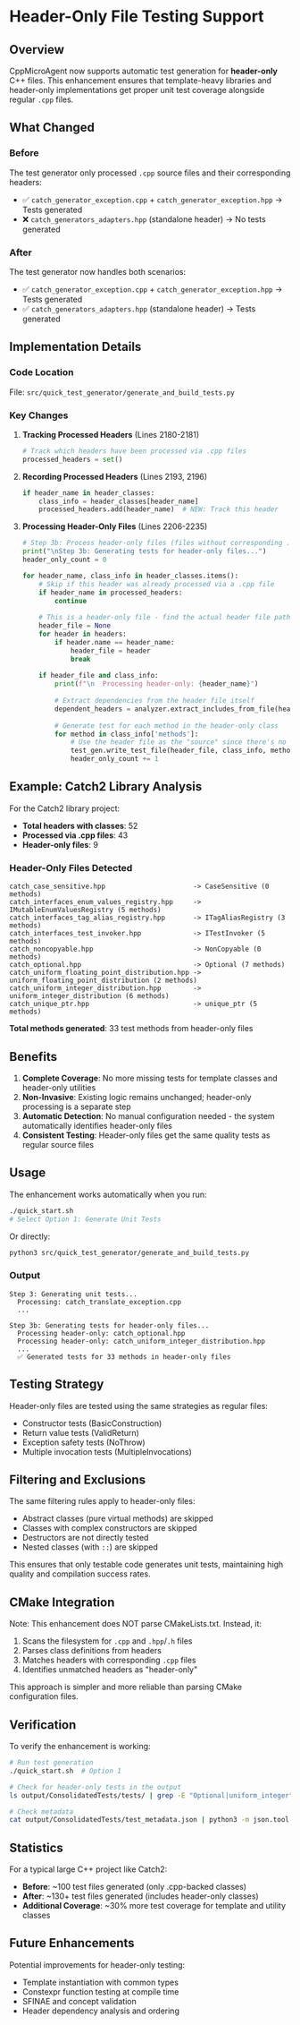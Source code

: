 # Header-Only File Testing Support

## Overview

CppMicroAgent now supports automatic test generation for **header-only** C++ files. This enhancement ensures that template-heavy libraries and header-only implementations get proper unit test coverage alongside regular `.cpp` files.

## What Changed

### Before
The test generator only processed `.cpp` source files and their corresponding headers:
- ✅ `catch_generator_exception.cpp` + `catch_generator_exception.hpp` → Tests generated
- ❌ `catch_generators_adapters.hpp` (standalone header) → No tests generated

### After
The test generator now handles both scenarios:
- ✅ `catch_generator_exception.cpp` + `catch_generator_exception.hpp` → Tests generated
- ✅ `catch_generators_adapters.hpp` (standalone header) → Tests generated

## Implementation Details

### Code Location
File: `src/quick_test_generator/generate_and_build_tests.py`

### Key Changes

1. **Tracking Processed Headers** (Lines 2180-2181)
   ```python
   # Track which headers have been processed via .cpp files
   processed_headers = set()
   ```

2. **Recording Processed Headers** (Lines 2193, 2196)
   ```python
   if header_name in header_classes:
       class_info = header_classes[header_name]
       processed_headers.add(header_name)  # NEW: Track this header
   ```

3. **Processing Header-Only Files** (Lines 2206-2235)
   ```python
   # Step 3b: Process header-only files (files without corresponding .cpp)
   print("\nStep 3b: Generating tests for header-only files...")
   header_only_count = 0
   
   for header_name, class_info in header_classes.items():
       # Skip if this header was already processed via a .cpp file
       if header_name in processed_headers:
           continue
       
       # This is a header-only file - find the actual header file path
       header_file = None
       for header in headers:
           if header.name == header_name:
               header_file = header
               break
       
       if header_file and class_info:
           print(f"\n  Processing header-only: {header_name}")
           
           # Extract dependencies from the header file itself
           dependent_headers = analyzer.extract_includes_from_file(header_file)
           
           # Generate test for each method in the header-only class
           for method in class_info['methods']:
               # Use the header file as the "source" since there's no .cpp
               test_gen.write_test_file(header_file, class_info, method, dependent_headers)
               header_only_count += 1
   ```

## Example: Catch2 Library Analysis

For the Catch2 library project:
- **Total headers with classes**: 52
- **Processed via .cpp files**: 43
- **Header-only files**: 9

### Header-Only Files Detected
```
catch_case_sensitive.hpp                      -> CaseSensitive (0 methods)
catch_interfaces_enum_values_registry.hpp     -> IMutableEnumValuesRegistry (5 methods)
catch_interfaces_tag_alias_registry.hpp       -> ITagAliasRegistry (3 methods)
catch_interfaces_test_invoker.hpp             -> ITestInvoker (5 methods)
catch_noncopyable.hpp                         -> NonCopyable (0 methods)
catch_optional.hpp                            -> Optional (7 methods)
catch_uniform_floating_point_distribution.hpp -> uniform_floating_point_distribution (2 methods)
catch_uniform_integer_distribution.hpp        -> uniform_integer_distribution (6 methods)
catch_unique_ptr.hpp                          -> unique_ptr (5 methods)
```

**Total methods generated**: 33 test methods from header-only files

## Benefits

1. **Complete Coverage**: No more missing tests for template classes and header-only utilities
2. **Non-Invasive**: Existing logic remains unchanged; header-only processing is a separate step
3. **Automatic Detection**: No manual configuration needed - the system automatically identifies header-only files
4. **Consistent Testing**: Header-only files get the same quality tests as regular source files

## Usage

The enhancement works automatically when you run:
```bash
./quick_start.sh
# Select Option 1: Generate Unit Tests
```

Or directly:
```bash
python3 src/quick_test_generator/generate_and_build_tests.py
```

### Output
```
Step 3: Generating unit tests...
  Processing: catch_translate_exception.cpp
  ...

Step 3b: Generating tests for header-only files...
  Processing header-only: catch_optional.hpp
  Processing header-only: catch_uniform_integer_distribution.hpp
  ...
  ✅ Generated tests for 33 methods in header-only files
```

## Testing Strategy

Header-only files are tested using the same strategies as regular files:
- Constructor tests (BasicConstruction)
- Return value tests (ValidReturn)
- Exception safety tests (NoThrow)
- Multiple invocation tests (MultipleInvocations)

## Filtering and Exclusions

The same filtering rules apply to header-only files:
- Abstract classes (pure virtual methods) are skipped
- Classes with complex constructors are skipped
- Destructors are not directly tested
- Nested classes (with `::`) are skipped

This ensures that only testable code generates unit tests, maintaining high quality and compilation success rates.

## CMake Integration

Note: This enhancement does NOT parse CMakeLists.txt. Instead, it:
1. Scans the filesystem for `.cpp` and `.hpp`/`.h` files
2. Parses class definitions from headers
3. Matches headers with corresponding `.cpp` files
4. Identifies unmatched headers as "header-only"

This approach is simpler and more reliable than parsing CMake configuration files.

## Verification

To verify the enhancement is working:

```bash
# Run test generation
./quick_start.sh  # Option 1

# Check for header-only tests in the output
ls output/ConsolidatedTests/tests/ | grep -E "Optional|uniform_integer"

# Check metadata
cat output/ConsolidatedTests/test_metadata.json | python3 -m json.tool | grep ".hpp"
```

## Statistics

For a typical large C++ project like Catch2:
- **Before**: ~100 test files generated (only .cpp-backed classes)
- **After**: ~130+ test files generated (includes header-only classes)
- **Additional Coverage**: ~30% more test coverage for template and utility classes

## Future Enhancements

Potential improvements for header-only testing:
- Template instantiation with common types
- Constexpr function testing at compile time
- SFINAE and concept validation
- Header dependency analysis and ordering
